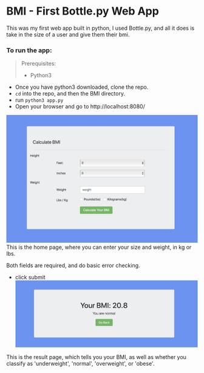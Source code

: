 # BMI - First Bottle.py Web App

This was my first web app built in python, I used Bottle.py, and all it does is take in the size of a user and give them their bmi.

### To run the app:
> Prerequisites:
> * Python3
  
* Once you have python3 downloaded, clone the repo.
* `cd` into the repo, and then the BMI directory.
* run `python3 app.py`
* Open your browser and go to http://localhost:8080/

![](./imgs/home.png)
This is the home page, where you can enter your size and weight, in kg or lbs.

Both fields are required, and do basic error checking.

* click submit
![](./imgs/result.png)

This is the result page, which tells you your BMI, as well as whether you classify as 'underweight', 'normal', 'overweight', or 'obese'.
